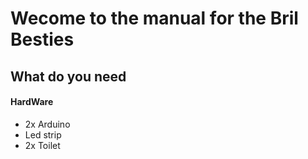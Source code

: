 # Wecome to the manual for the Bril Besties
## What do you need
#### **HardWare**
- 2x Arduino
- Led strip
- 2x Toilet

